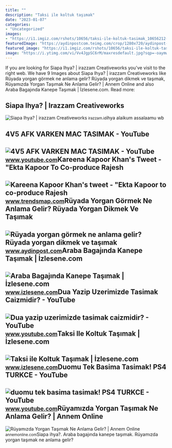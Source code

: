 ```yaml
---
title: ""
description: "Taksi ile koltuk taşımak"
date: "2023-01-07"
categories:
- "Uncategorized"
images:
- "https://i1.imgiz.com/rshots/10656/taksi-ile-koltuk-tasimak_10656212-1440_1800x945.jpg"
featuredImage: "https://aydinpostcom.teimg.com/crop/1280x720/aydinpost-com/images/haberler/2020/03/ruyada-yorgan-gormek-ne-anlama-gelir-ruyada-yorgan-dikmek-ve-tasimak-anlami_CCHr91qrrx.jpg"
featured_image: "https://i1.imgiz.com/rshots/10656/taksi-ile-koltuk-tasimak_10656212-1440_1800x945.jpg"
image: "https://i.ytimg.com/vi/Vv4JgpSC6rM/maxresdefault.jpg?sqp=-oaymwEmCIAKENAF8quKqQMa8AEB-AGMAoAC4AOKAgwIABABGGcgZyhnMA8=&amp;rs=AOn4CLAfqiNuDIMc7FLQE6IG4bqot9o3mA"
---
```


If you are looking for Siapa Ihya? | irazzam Creativeworks you've visit to the right web. We have 9 Images about Siapa Ihya? | irazzam Creativeworks like Rüyada yorgan görmek ne anlama gelir? Rüyada yorgan dikmek ve taşımak, Rüyamızda Yorgan Taşımak Ne Anlama Gelir? | Annem Online and also Araba Bagajında Kanepe Taşımak | İzlesene.com. Read more:

Siapa Ihya? | Irazzam Creativeworks
-----------------------------------

 ![Siapa Ihya? | irazzam Creativeworks](https://irazzam.id/wp-content/uploads/2020/07/Ihya-R.-Azzam.jpg) <small>irazzam.id</small>ihya alaikum assalaamu wb

4V5 AFK VARKEN MAC TASIMAK - YouTube
------------------------------------

 ![4V5 AFK VARKEN MAC TASIMAK - YouTube](https://i.ytimg.com/vi/4Fh7g6hLaEA/maxresdefault.jpg) <small>www.youtube.com</small>Kareena Kapoor Khan's Tweet - "Ekta Kapoor To Co-produce Rajesh
---------------------------------------------------------------

 ![Kareena Kapoor Khan's tweet - "Ekta Kapoor to co-produce Rajesh](https://pbs.twimg.com/media/Fcyada8X0AANSFu.jpg) <small>www.trendsmap.com</small>Rüyada Yorgan Görmek Ne Anlama Gelir? Rüyada Yorgan Dikmek Ve Taşımak
---------------------------------------------------------------------

 ![Rüyada yorgan görmek ne anlama gelir? Rüyada yorgan dikmek ve taşımak](https://aydinpostcom.teimg.com/crop/1280x720/aydinpost-com/images/haberler/2020/03/ruyada-yorgan-gormek-ne-anlama-gelir-ruyada-yorgan-dikmek-ve-tasimak-anlami_CCHr91qrrx.jpg) <small>www.aydinpost.com</small>Araba Bagajında Kanepe Taşımak | İzlesene.com
---------------------------------------------

 ![Araba Bagajında Kanepe Taşımak | İzlesene.com](https://i1.imgiz.com/rshots/10690/araba-bagajinda-kanepe-tasimak_10690303-12770_1800x945.jpg) <small>www.izlesene.com</small>Dua Yazip Uzerimizde Tasimak Caizmidir? - YouTube
-------------------------------------------------

 ![Dua yazip uzerimizde tasimak caizmidir? - YouTube](https://i.ytimg.com/vi/Vv4JgpSC6rM/maxresdefault.jpg?sqp=-oaymwEmCIAKENAF8quKqQMa8AEB-AGMAoAC4AOKAgwIABABGGcgZyhnMA8=&rs=AOn4CLAfqiNuDIMc7FLQE6IG4bqot9o3mA) <small>www.youtube.com</small>Taksi Ile Koltuk Taşımak | İzlesene.com
---------------------------------------

 ![Taksi ile Koltuk Taşımak | İzlesene.com](https://i1.imgiz.com/rshots/10656/taksi-ile-koltuk-tasimak_10656212-1440_1800x945.jpg) <small>www.izlesene.com</small>Duomu Tek Basima Tasimak! PS4 TURKCE - YouTube
----------------------------------------------

 ![duomu tek basima tasimak! PS4 TURKCE - YouTube](https://i.ytimg.com/vi/wcCTn1jVpc8/maxresdefault.jpg) <small>www.youtube.com</small>Rüyamızda Yorgan Taşımak Ne Anlama Gelir? | Annem Online
--------------------------------------------------------

 ![Rüyamızda Yorgan Taşımak Ne Anlama Gelir? | Annem Online](https://annemonline.com/wp-content/uploads/2021/01/ruyamizda-yorgan-tasimak-ne-anlama-gelir_60106aed4d979.jpeg) <small>annemonline.com</small>Siapa ihya?. Araba bagajında kanepe taşımak. Rüyamızda yorgan taşımak ne anlama gelir?

